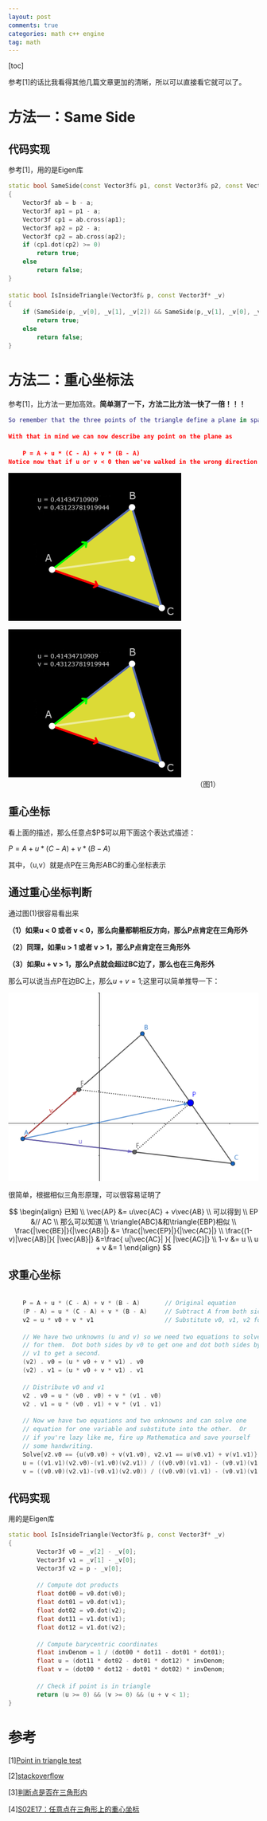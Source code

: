 ```yaml
---
layout: post
comments: true
categories: math c++ engine
tag: math
---
```

[toc]

参考[1]的话比我看得其他几篇文章更加的清晰，所以可以直接看它就可以了。




# 方法一：Same Side

## 代码实现
参考[1]，用的是Eigen库

```cpp
static bool SameSide(const Vector3f& p1, const Vector3f& p2, const Vector3f& a, const Vector3f& b)
{
    Vector3f ab = b - a;
    Vector3f ap1 = p1 - a;
    Vector3f cp1 = ab.cross(ap1);
	Vector3f ap2 = p2 - a;
    Vector3f cp2 = ab.cross(ap2);
    if (cp1.dot(cp2) >= 0)
        return true;
    else
        return false;
}

static bool IsInsideTriangle(Vector3f& p, const Vector3f* _v)
{   
    if (SameSide(p, _v[0], _v[1], _v[2]) && SameSide(p,_v[1], _v[0], _v[2]) && SameSide(p, _v[2], _v[0], _v[1]))
        return true;
    else
        return false;
}
```


# 方法二：重心坐标法
参考[1]，比方法一更加高效。**简单测了一下，方法二比方法一快了一倍！！！**

```lua
So remember that the three points of the triangle define a plane in space. Pick one of the points and we can consider all other locations on the plane as relative to that point. Let's go with A -- it'll be our origin on the plane. Now what we need are basis vectors so we can give coordinate values to all the locations on the plane. We'll pick the two edges of the triangle that touch A, (C - A) and (B - A). Now we can get to any point on the plane just by starting at A and walking some distance along (C - A) and then from there walking some more in the direction (B - A).

With that in mind we can now describe any point on the plane as

    P = A + u * (C - A) + v * (B - A)
Notice now that if u or v < 0 then we've walked in the wrong direction and must be outside the triangle. Also if u or v > 1 then we've walked too far in a direction and are outside the triangle. Finally if u + v > 1 then we've crossed the edge BC again leaving the triangle.
```
![image](https://github.com/pkxpp/pkxpp.github.io/blob/master/_posts/img/point_in_triangle_1.png?raw=true)

![image](../img/point_in_triangle_1.png)
                           （图1）

## 重心坐标


看上面的描述，那么任意点\$P\$可以用下面这个表达式描述：

$P = A + u * (C - A) + v * (B - A)$



其中，（u,v）就是点P在三角形ABC的重心坐标表示



## 通过重心坐标判断
通过图(1)很容易看出来

**（1）如果u < 0 或者 v < 0，那么向量都朝相反方向，那么P点肯定在三角形外**

**（2）同理，如果u > 1 或者 v > 1，那么P点肯定在三角形外**

**（3）如果u + v > 1，那么P点就会超过BC边了，那么也在三角形外**



那么可以说当点P在边BC上，那么$u + v = 1$;这里可以简单推导一下：

![image](https://github.com/pkxpp/pkxpp.github.io/blob/master/_posts/img/point_in_triangle_2.png?raw=true)

很简单，根据相似三角形原理，可以很容易证明了

$$
\begin{align}
已知 \\
\vec{AP} &= u\vec{AC} + v\vec{AB}  \\
可以得到 \\
EP &// AC \\
那么可以知道 \\
\triangle{ABC}&和\triangle{EBP}相似 \\
\frac{|\vec{BE}|}{|\vec{AB}|} &= \frac{|\vec{EP}|}{|\vec{AC}|} \\
\frac{(1-v)|\vec{AB}|}{ |\vec{AB}|} &=\frac{ u|\vec{AC}| }{ |\vec{AC}|} \\
1-v &= u \\
u + v &= 1 
\end{align}
$$



## 求重心坐标
```CPP

    P = A + u * (C - A) + v * (B - A)       // Original equation
    (P - A) = u * (C - A) + v * (B - A)     // Subtract A from both sides
    v2 = u * v0 + v * v1                    // Substitute v0, v1, v2 for less writing
    
    // We have two unknowns (u and v) so we need two equations to solve
    // for them.  Dot both sides by v0 to get one and dot both sides by
    // v1 to get a second.
    (v2) . v0 = (u * v0 + v * v1) . v0
    (v2) . v1 = (u * v0 + v * v1) . v1

    // Distribute v0 and v1
    v2 . v0 = u * (v0 . v0) + v * (v1 . v0)
    v2 . v1 = u * (v0 . v1) + v * (v1 . v1)

    // Now we have two equations and two unknowns and can solve one 
    // equation for one variable and substitute into the other.  Or
    // if you're lazy like me, fire up Mathematica and save yourself
    // some handwriting.
    Solve[v2.v0 == {u(v0.v0) + v(v1.v0), v2.v1 == u(v0.v1) + v(v1.v1)}, {u, v}]
    u = ((v1.v1)(v2.v0)-(v1.v0)(v2.v1)) / ((v0.v0)(v1.v1) - (v0.v1)(v1.v0))
    v = ((v0.v0)(v2.v1)-(v0.v1)(v2.v0)) / ((v0.v0)(v1.v1) - (v0.v1)(v1.v0))

```


## 代码实现
用的是Eigen库

```cpp
static bool IsInsideTriangle(Vector3f& p, const Vector3f* _v)
{ 
        Vector3f v0 = _v[2] - _v[0];
        Vector3f v1 = _v[1] - _v[0];
        Vector3f v2 = p - _v[0];

        // Compute dot products
        float dot00 = v0.dot(v0);
        float dot01 = v0.dot(v1);
        float dot02 = v0.dot(v2);
        float dot11 = v1.dot(v1);
        float dot12 = v1.dot(v2);

        // Compute barycentric coordinates
        float invDenom = 1 / (dot00 * dot11 - dot01 * dot01);
        float u = (dot11 * dot02 - dot01 * dot12) * invDenom;
        float v = (dot00 * dot12 - dot01 * dot02) * invDenom;

        // Check if point is in triangle
        return (u >= 0) && (v >= 0) && (u + v < 1);
}
```
# 参考
[1][Point in triangle test]([https://blackpawn.com/texts/pointinpoly/](https://blackpawn.com/texts/pointinpoly/))

[2][stackoverflow]([https://stackoverflow.com/questions/2049582/how-to-determine-if-a-point-is-in-a-2d-triangle](https://stackoverflow.com/questions/2049582/how-to-determine-if-a-point-is-in-a-2d-triangle))

[3][判断点是否在三角形内]([https://blog.csdn.net/wkl115211/article/details/80215421](https://blog.csdn.net/wkl115211/article/details/80215421))

[4][S02E17：任意点在三角形上的重心坐标](https://juejin.cn/post/6931252865861107719)